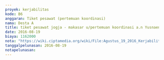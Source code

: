 ```yaml
---
proyek: kerjabilitas
kode: B6
anggaran: Tiket pesawat (pertemuan koordinasi)
nama: Desta A
title: tiket pesawat jogja - makasar u/pertemuan koordinasi a.n Yusnaeni
date: 2016-08-19
biaya: 1162000
nota: "https://wiki.ciptamedia.org/wiki/File:Agustus_19_2016_Kerjabilitas_B6_tiket_jogja_makasar_Yusnaeni.pdf"
tanggalpelunasan: 2016-08-19
notapelunasan:
---
```

